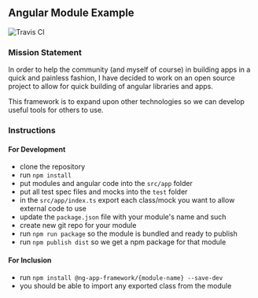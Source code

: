 ## Angular Module Example
![Travis CI](https://travis-ci.org/ng-app-framework/example.svg?branch=master)


### Mission Statement
In order to help the community (and myself of course) in building apps in a quick and painless fashion,
I have decided to work on an open source project to allow for quick building of angular libraries and apps.

This framework is to expand upon other technologies so we can develop useful tools for others to use.

### Instructions
#### For Development
- clone the repository
- run `npm install`
- put modules and angular code into the `src/app` folder
- put all test spec files and mocks into the `test` folder
- in the `src/app/index.ts` export each class/mock you want to allow external code to use
- update the `package.json` file with your module's name and such
- create new git repo for your module
- run `npm run package` so the module is bundled and ready to publish
- run `npm publish dist` so we get a npm package for that module

#### For Inclusion
- run `npm install @ng-app-framework/{module-name} --save-dev`
- you should be able to import any exported class from the module
